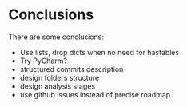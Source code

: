 # Conclusions
There are some conclusions:
+ Use lists, drop dicts when no need for hastables
+ Try PyCharm?
+ structured commits description
+ design folders structure
+ design analysis stages
+ use github issues instead of precise roadmap